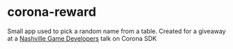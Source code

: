 corona-reward
=============

Small app used to pick a random name from a table.  Created for a giveaway at a <a href="http://nashgamedev.org">Nashville Game Developers</a> talk on Corona SDK
